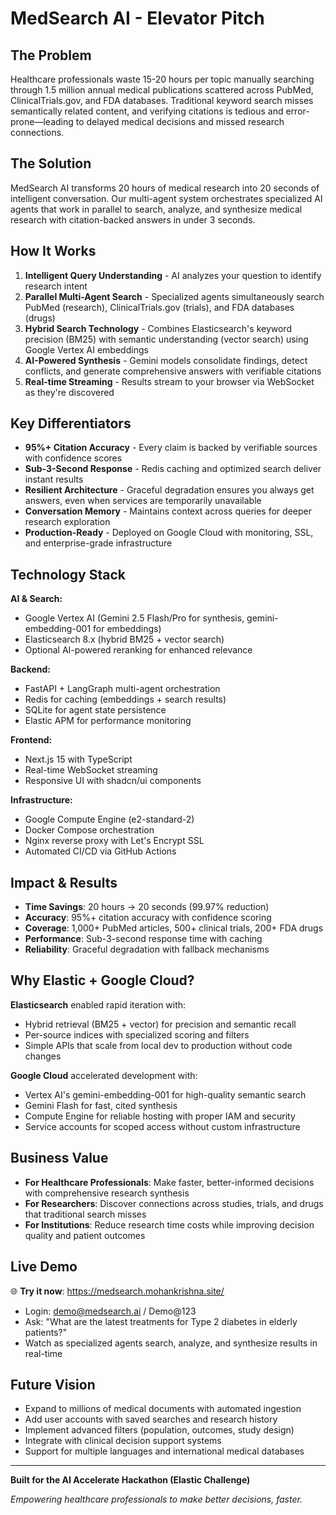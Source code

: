 # MedSearch AI - Elevator Pitch

## The Problem
Healthcare professionals waste 15-20 hours per topic manually searching through 1.5 million annual medical publications scattered across PubMed, ClinicalTrials.gov, and FDA databases. Traditional keyword search misses semantically related content, and verifying citations is tedious and error-prone—leading to delayed medical decisions and missed research connections.

## The Solution
MedSearch AI transforms 20 hours of medical research into 20 seconds of intelligent conversation. Our multi-agent system orchestrates specialized AI agents that work in parallel to search, analyze, and synthesize medical research with citation-backed answers in under 3 seconds.

## How It Works
1. **Intelligent Query Understanding** - AI analyzes your question to identify research intent
2. **Parallel Multi-Agent Search** - Specialized agents simultaneously search PubMed (research), ClinicalTrials.gov (trials), and FDA databases (drugs)
3. **Hybrid Search Technology** - Combines Elasticsearch's keyword precision (BM25) with semantic understanding (vector search) using Google Vertex AI embeddings
4. **AI-Powered Synthesis** - Gemini models consolidate findings, detect conflicts, and generate comprehensive answers with verifiable citations
5. **Real-time Streaming** - Results stream to your browser via WebSocket as they're discovered

## Key Differentiators
- **95%+ Citation Accuracy** - Every claim is backed by verifiable sources with confidence scores
- **Sub-3-Second Response** - Redis caching and optimized search deliver instant results
- **Resilient Architecture** - Graceful degradation ensures you always get answers, even when services are temporarily unavailable
- **Conversation Memory** - Maintains context across queries for deeper research exploration
- **Production-Ready** - Deployed on Google Cloud with monitoring, SSL, and enterprise-grade infrastructure

## Technology Stack
**AI & Search:**
- Google Vertex AI (Gemini 2.5 Flash/Pro for synthesis, gemini-embedding-001 for embeddings)
- Elasticsearch 8.x (hybrid BM25 + vector search)
- Optional AI-powered reranking for enhanced relevance

**Backend:**
- FastAPI + LangGraph multi-agent orchestration
- Redis for caching (embeddings + search results)
- SQLite for agent state persistence
- Elastic APM for performance monitoring

**Frontend:**
- Next.js 15 with TypeScript
- Real-time WebSocket streaming
- Responsive UI with shadcn/ui components

**Infrastructure:**
- Google Compute Engine (e2-standard-2)
- Docker Compose orchestration
- Nginx reverse proxy with Let's Encrypt SSL
- Automated CI/CD via GitHub Actions

## Impact & Results
- **Time Savings**: 20 hours → 20 seconds (99.97% reduction)
- **Accuracy**: 95%+ citation accuracy with confidence scoring
- **Coverage**: 1,000+ PubMed articles, 500+ clinical trials, 200+ FDA drugs
- **Performance**: Sub-3-second response time with caching
- **Reliability**: Graceful degradation with fallback mechanisms

## Why Elastic + Google Cloud?
**Elasticsearch** enabled rapid iteration with:
- Hybrid retrieval (BM25 + vector) for precision and semantic recall
- Per-source indices with specialized scoring and filters
- Simple APIs that scale from local dev to production without code changes

**Google Cloud** accelerated development with:
- Vertex AI's gemini-embedding-001 for high-quality semantic search
- Gemini Flash for fast, cited synthesis
- Compute Engine for reliable hosting with proper IAM and security
- Service accounts for scoped access without custom infrastructure

## Business Value
- **For Healthcare Professionals**: Make faster, better-informed decisions with comprehensive research synthesis
- **For Researchers**: Discover connections across studies, trials, and drugs that traditional search misses
- **For Institutions**: Reduce research time costs while improving decision quality and patient outcomes

## Live Demo
🌐 **Try it now**: https://medsearch.mohankrishna.site/
- Login: demo@medsearch.ai / Demo@123
- Ask: "What are the latest treatments for Type 2 diabetes in elderly patients?"
- Watch as specialized agents search, analyze, and synthesize results in real-time

## Future Vision
- Expand to millions of medical documents with automated ingestion
- Add user accounts with saved searches and research history
- Implement advanced filters (population, outcomes, study design)
- Integrate with clinical decision support systems
- Support for multiple languages and international medical databases

---

**Built for the AI Accelerate Hackathon (Elastic Challenge)**

*Empowering healthcare professionals to make better decisions, faster.*

